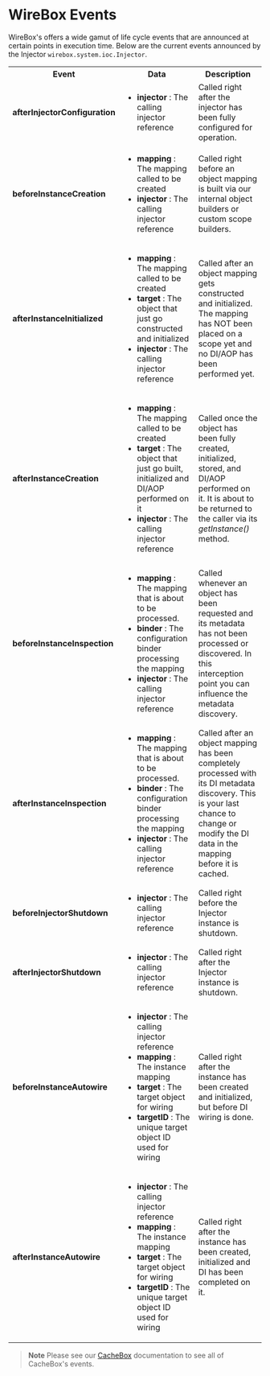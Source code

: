# WireBox Events

WireBox's offers a wide gamut of life cycle events that are announced at certain points in execution time. Below are the current events announced by the Injector `wirebox.system.ioc.Injector`.

<table class="tablelisting" cellpadding="5">
<tbody><tr>
<th><b>Event</b> </th>
<th><b>Data</b> </th>
<th><b>Description</b> </th></tr>
<tr>
<td><b>afterInjectorConfiguration</b> </td>
<td>
<ul>
<li><b>injector</b> : The calling injector reference </li></ul></td>
<td>Called right after the injector has been fully configured for operation.</td></tr>
<tr>
<td><b>beforeInstanceCreation</b> </td>
<td>
<ul>
<li><b>mapping</b> : The mapping called to be created</li>
<li><b>injector</b> : The calling injector reference </li></ul></td>
<td>Called right before an object mapping is built via our internal object builders or custom scope builders.</td></tr>
<tr>
<td><b>afterInstanceInitialized</b> </td>
<td>
<ul>
<li><b>mapping</b> : The mapping called to be created</li>
<li><b>target</b> : The object that just go constructed and initialized </li>
<li><b>injector</b> : The calling injector reference </li></ul></td>
<td>Called after an object mapping gets constructed and initialized. The mapping has NOT been placed on a scope yet and no DI/AOP has been performed yet.</td></tr>
<tr>
<td><b>afterInstanceCreation</b> </td>
<td>
<ul>
<li><b>mapping</b> : The mapping called to be created</li>
<li><b>target</b> : The object that just go built, initialized and DI/AOP performed on it </li>
<li><b>injector</b> : The calling injector reference </li></ul></td>
<td>Called once the object has been fully created, initialized, stored, and DI/AOP performed on it. It is about to be returned to the caller via its <i>getInstance()</i> method.</td></tr>
<tr>
<td><b>beforeInstanceInspection</b> </td>
<td>
<ul>
<li><b>mapping</b> : The mapping that is about to be processed.</li>
<li><b>binder</b> : The configuration binder processing the mapping</li>
<li><b>injector</b> : The calling injector reference </li></ul></td>
<td>Called whenever an object has been requested and its metadata has not been processed or discovered. In this interception point you can influence the metadata discovery.</td></tr>
<tr>
<td><b>afterInstanceInspection</b> </td>
<td>
<ul>
<li><b>mapping</b> : The mapping that is about to be processed.</li>
<li><b>binder</b> : The configuration binder processing the mapping</li>
<li><b>injector</b> : The calling injector reference </li></ul></td>
<td>Called after an object mapping has been completely processed with its DI metadata discovery. This is your last chance to change or modify the DI data in the mapping before it is cached.</td></tr>
<tr>
<td><b>beforeInjectorShutdown</b> </td>
<td>
<ul>
<li><b>injector</b> : The calling injector reference </li></ul></td>
<td>Called right before the Injector instance is shutdown.</td></tr>
<tr>
<td><b>afterInjectorShutdown</b> </td>
<td>
<ul>
<li><b>injector</b> : The calling injector reference </li></ul></td>
<td>Called right after the Injector instance is shutdown.</td></tr>
<tr>
<td><b>beforeInstanceAutowire</b> </td>
<td>
<ul>
<li><b>injector</b> : The calling injector reference </li>
<li><b>mapping</b> : The instance mapping</li>
<li><b>target</b> : The target object for wiring</li>
<li><b>targetID</b> : The unique target object ID used for wiring </li></ul></td>
<td>Called right after the instance has been created and initialized, but before DI wiring is done.</td></tr>
<tr>
<td><b>afterInstanceAutowire</b> </td>
<td>
<ul>
<li><b>injector</b> : The calling injector reference </li>
<li><b>mapping</b> : The instance mapping</li>
<li><b>target</b> : The target object for wiring</li>
<li><b>targetID</b> : The unique target object ID used for wiring </li></ul></td>
<td>Called right after the instance has been created, initialized and DI has been completed on it. </td></tr></tbody></table>

> **Note** Please see our [CacheBox](http://cachebox.ortusbooks.com) documentation to see all of CacheBox's events. </b></p>
<div style="clear:both"></div>
</div>
